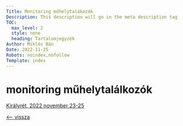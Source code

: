 ```yaml
---
Title: Monitoring műhelytalákozók
Description: This description will go in the meta description tag
TOC:
  max_level: 2
  style: none
  heading: Tartalomjegyzék
Author: Miklós Bán
Date: 2022-11-25
Robots: noindex,nofollow
Template: index
---
```

# monitoring műhelytalálkozók

[Királyrét, 2022 november 23-25](?08-meetings/01-kiralyret2022)

[<-- vissza](?)


